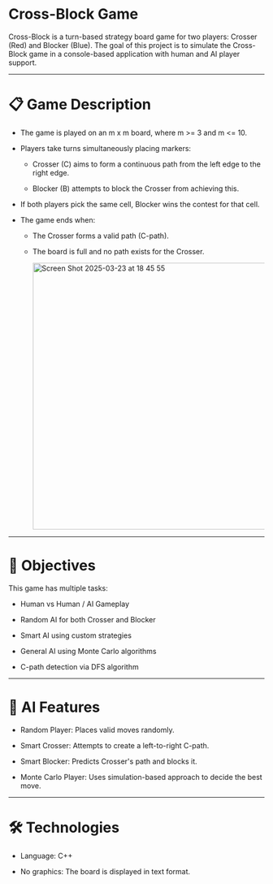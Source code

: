 # Cross-Block Game

Cross-Block is a turn-based strategy board game for two players: Crosser (Red) and Blocker (Blue). The goal of this project is to simulate the Cross-Block game in a console-based application with human and AI player support.

---

# 📋 Game Description

- The game is played on an m x m board, where m >= 3 and m <= 10.

- Players take turns simultaneously placing markers:

  - Crosser (C) aims to form a continuous path from the left edge to the right edge.

  - Blocker (B) attempts to block the Crosser from achieving this.

- If both players pick the same cell, Blocker wins the contest for that cell.

- The game ends when:

  - The Crosser forms a valid path (C-path).

  - The board is full and no path exists for the Crosser.
 
    <img width="525" alt="Screen Shot 2025-03-23 at 18 45 55" src="https://github.com/user-attachments/assets/23095da4-d04d-4ade-9a2b-f5937fb6d9c8" />


---

# 🎯 Objectives

This game has multiple tasks:

- Human vs Human / AI Gameplay

- Random AI for both Crosser and Blocker

- Smart AI using custom strategies

- General AI using Monte Carlo algorithms

- C-path detection via DFS algorithm

--- 

# 🧠 AI Features

- Random Player: Places valid moves randomly.

- Smart Crosser: Attempts to create a left-to-right C-path.

- Smart Blocker: Predicts Crosser's path and blocks it.

- Monte Carlo Player: Uses simulation-based approach to decide the best move.

--- 

# 🛠 Technologies

- Language: C++

- No graphics: The board is displayed in text format.
